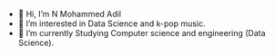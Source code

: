 - 👋 Hi, I’m N Mohammed Adil
- 👀 I’m interested in Data Science and k-pop music.
- 🌱 I’m currently Studying Computer science and engineering (Data Science).


<!---
adil200/adil200 is a ✨ special ✨ repository because its `README.md` (this file) appears on your GitHub profile.
You can click the Preview link to take a look at your changes.
--->
